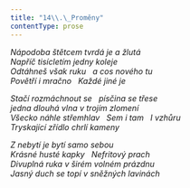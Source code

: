 ```yaml
---
title: "14\\.\_Proměny"
contentType: prose
---
```


<section>

_Nápodoba štětcem tvrdá je a žlutá  
Napříč tisícletím jedny koleje  
Odtáhneš však ruku   a cos nového tu  
Povětří i mračno   Každé jiné je_

</section>

<section>

_Stačí rozmáchnout se   písčina se třese  
jedna dlouhá vlna v trojím zlomení  
Všecko náhle střemhlav   Sem i tam   I vzhůru  
Tryskající zřídlo chrlí kameny_

</section>

<section>

_Z nebytí je bytí samo sebou  
Krásné husté kapky   Nefritový prach  
Divuplná ruka v širém volném prázdnu  
Jasný duch se topí v sněžných lavinách_

</section>
